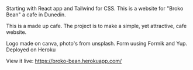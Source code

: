 Starting with React app and Tailwind for CSS. This is a website for "Broko Bean" a cafe in Dunedin.

This is a made up cafe. The project is to make a simple, yet attractive, cafe website.

Logo made on canva, photo's from unsplash. Form uusing Formik and Yup. Deployed on Heroku

View it live: https://broko-bean.herokuapp.com/ 
